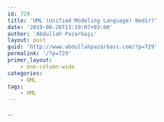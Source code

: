 ```yaml
---
id: 729
title: 'UML (Unified Modeling Language) Nedir?'
date: '2019-08-28T13:19:07+03:00'
author: 'Abdullah Pazarbaşı'
layout: post
guid: 'http://www.abdullahpazarbasi.com/?p=729'
permalink: '/?p=729'
primer_layout:
    - one-column-wide
categories:
    - UML
tags:
    - UML
---
```


…